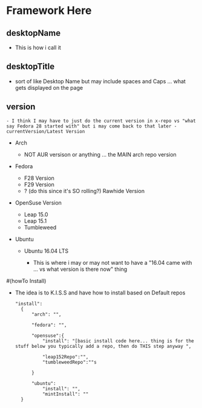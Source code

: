 # Framework Here

## desktopName

-   This is how i call it

## desktopTitle

-   sort of like Desktop Name but may include spaces and Caps ... what gets displayed on the page

## version

    - I think I may have to just do the current version in x-repo vs "what say Fedora 28 started with" but i may come back to that later -currentVersion/Latest Version

-   Arch

    -   NOT AUR versison or anything ... the MAIN arch repo version

-   Fedora

    -   F28 Version
    -   F29 Version
    -   ? (do this since it's SO rolling?) Rawhide Version

-   OpenSuse Version

    -   Leap 15.0
    -   Leap 15.1
    -   Tumbleweed

-   Ubuntu

    -   Ubuntu 16.04 LTS

        -   This is where i may or may not want to have a "16.04 came with ... vs what version is there now" thing

\#(howTo Install)

-   The idea is to K.I.S.S and have how to install based on Default repos

        "install":
          {
              "arch": "",

              "fedora": "",

              "opensuse":{
                  "install": "[basic install code here... thing is for the stuff below you typically add a repo, then do THIS step anyway ",

                  "leap152Repo":"",
                  "tumbleweedRepo":""s

              }

              "ubuntu":
                  "install": "",
                  "mintInstall": ""
          }

